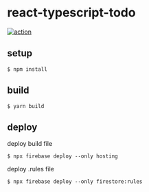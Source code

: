 # react-typescript-todo

[![action](https://github.com/hironomiu/react-typescript-todo/actions/workflows/action.yml/badge.svg?branch=main)](https://github.com/hironomiu/react-typescript-todo/actions?query=workflow%3Aaction)

## setup

```
$ npm install
```

## build

```
$ yarn build
```

## deploy

deploy build file

```
$ npx firebase deploy --only hosting
```

deploy .rules file

```
$ npx firebase deploy --only firestore:rules
```
